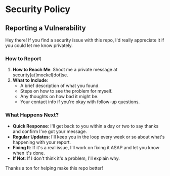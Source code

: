 # Security Policy

## Reporting a Vulnerability

Hey there! If you find a security issue with this repo, I'd really appreciate it if you could let me know privately.

### How to Report

1. **How to Reach Me**: Shoot me a private message at security[at]mockel[dot]se.
2. **What to Include**:
   - A brief description of what you found.
   - Steps on how to see the problem for myself.
   - Any thoughts on how bad it might be.
   - Your contact info if you're okay with follow-up questions.

### What Happens Next?

- **Quick Response**: I'll get back to you within a day or two to say thanks and confirm I've got your message.
- **Regular Updates**: I'll keep you in the loop every week or so about what's happening with your report.
- **Fixing It**: If it's a real issue, I'll work on fixing it ASAP and let you know when it's done.
- **If Not**: If I don't think it's a problem, I'll explain why.

Thanks a ton for helping make this repo better!
